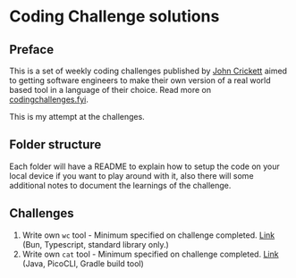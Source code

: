 # Coding Challenge solutions

## Preface
This is a set of weekly coding challenges published by [John Crickett](https://uk.linkedin.com/in/johncrickett) aimed to getting software engineers to make their own version of a real world based tool in a language of their choice. Read more on [codingchallenges.fyi](codingchallenges.fyi).

This is my attempt at the challenges.


## Folder structure
Each folder will have a README to explain how to setup the code on your local device if you want to play around with it, also there will some additional notes to document the learnings of the challenge.

## Challenges
1. Write own `wc` tool - Minimum specified on challenge completed. [Link](https://github.com/ankur26/codingchallenges-solutions/tree/main/ccwc) (Bun, Typescript, standard library only.)
2. Write own `cat` tool - Minimum specified on challenge completed. [Link](https://github.com/ankur26/codingchallenges-solutions/tree/main/cccat) (Java, PicoCLI, Gradle build tool)
